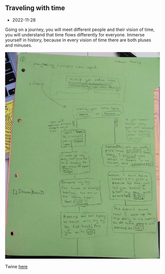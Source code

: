 ## Traveling with time

- 2022-11-28

Going on a journey, you will meet different people and their vision of time, you will understand that time flows differently for everyone. Immerse yourself in history, because in every vision of time there are both pluses and minuses.

![Boat shedule](images/22-11-28/photo_2022-11-2_8_16.31.33.jpeg)

Twine [here](https://github.com/MariiaGulkova/head-md-time-in-time-out/tree/main/Prototypes/twine)